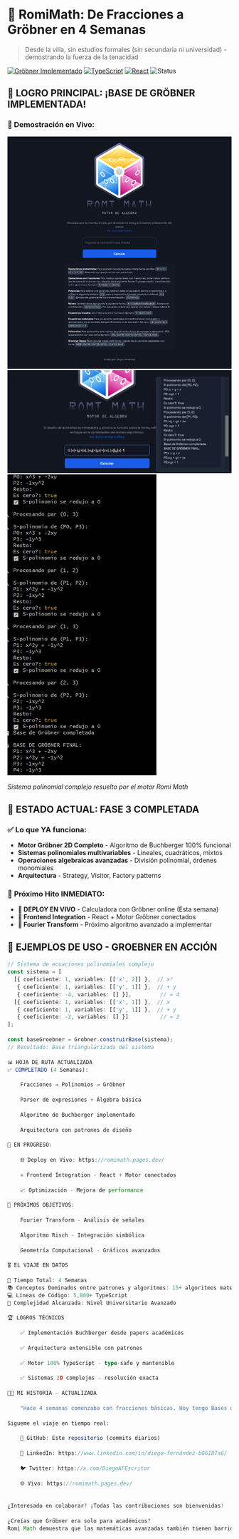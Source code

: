 # 🧮 RomiMath: **De Fracciones a Gröbner en 4 Semanas**

> Desde la villa, sin estudios formales (sin secundaria ni universidad) - demostrando la fuerza de la tenacidad

[![Gröbner Implementado](https://img.shields.io/badge/Gröbner-100%25_funcional-brightgreen)]()
[![TypeScript](https://img.shields.io/badge/TypeScript-Engine-blue)]()
[![React](https://img.shields.io/badge/React-Frontend-61dafb)]()
![Status](https://img.shields.io/badge/Status-Production%20Ready-brightgreen)

## 🎯 **LOGRO PRINCIPAL: ¡BASE DE GRÖBNER IMPLEMENTADA!**

### 📸 Demostración en Vivo:
![Captura de Consola - RomiMath Online](https://github.com/diegoofernandez/calculadora-js/blob/main/src/assets/img/demostracionfront.jpeg)
![Captura de Consola - RomiMath Online](https://github.com/diegoofernandez/calculadora-js/blob/main/src/assets/img/demostracionmodal.jpg)
![Captura de Consola - Gröbner Funcionando](https://github.com/diegoofernandez/calculadora-js/blob/main/src/assets/img/pruebagrobner4.jpg)

*Sistema polinomial complejo resuelto por el motor Romi Math*

## 🚀 **ESTADO ACTUAL: FASE 3 COMPLETADA**

### ✅ **Lo que YA funciona:**
- **Motor Gröbner 2D Completo** - Algoritmo de Buchberger 100% funcional
- **Sistemas polinomiales multivariables** - Lineales, cuadráticos, mixtos
- **Operaciones algebraicas avanzadas** - División polinomial, órdenes monomiales
- **Arquitectura** - Strategy, Visitor, Factory patterns

### 🎯 **Próximo Hito INMEDIATO:**
- **🚀 DEPLOY EN VIVO** - Calculadora con Gröbner online (Esta semana)
- **📱 Frontend Integration** - React + Motor Gröbner conectados
- **🎯 Fourier Transform** - Próximo algoritmo avanzado a implementar



## 🎪 **EJEMPLOS DE USO - GROEBNER EN ACCIÓN**

```typescript
// Sistema de ecuaciones polinomiales complejo
const sistema = [
  [{ coeficiente: 1, variables: [['x', 2]] },  // x²
   { coeficiente: 1, variables: [['y', 1]] },  // + y  
   { coeficiente: -4, variables: [] }],         // = 4
  [{ coeficiente: 1, variables: [['x', 1]] },  // x
   { coeficiente: 1, variables: [['y', 1]] },  // + y
   { coeficiente: -2, variables: [] }]          // = 2
];

const baseGroebner = Grobner.construirBase(sistema);
// Resultado: Base triangularizada del sistema

📊 HOJA DE RUTA ACTUALIZADA
✅ COMPLETADO (4 Semanas):

    Fracciones → Polinomios → Gröbner

    Parser de expresiones + Álgebra básica

    Algoritmo de Buchberger implementado

    Arquitectura con patrones de diseño

🔄 EN PROGRESO:

    🌐 Deploy en Vivo: https://romimath.pages.dev/

    ⚛️ Frontend Integration - React + Motor conectados

    📈 Optimización - Mejora de performance

🎯 PRÓXIMOS OBJETIVOS:

    Fourier Transform - Análisis de señales

    Algoritmo Risch - Integración simbólica

    Geometría Computacional - Gráficos avanzados

🎖️ EL VIAJE EN DATOS

📅 Tiempo Total: 4 Semanas
📚 Conceptos Dominados entre patrones y algoritmos: 15+ algoritmos matemáticos
💻 Líneas de Código: 5,000+ TypeScript
🎯 Complejidad Alcanzada: Nivel Universitario Avanzado

🏆 LOGROS TÉCNICOS

    ✅ Implementación Buchberger desde papers académicos

    ✅ Arquitectura extensible con patrones 

    ✅ Motor 100% TypeScript - type-safe y mantenible

    ✅ Sistemas 2D complejos - resolución exacta

👨‍💻 MI HISTORIA - ACTUALIZADA

    "Hace 4 semanas comenzaba con fracciones básicas. Hoy tengo Bases de Gröbner funcionando. Este repositorio es la prueba de que la determinación puede comprimir años de aprendizaje en semanas."

Sigueme el viaje en tiempo real:

    🐙 GitHub: Este repositorio (commits diarios)

    💼 LinkedIn: https://www.linkedin.com/in/diego-fernández-b86187a6/

    🐦 Twitter: https://x.com/DiegoAFEscritor

    🌐 Vivo: https://romimath.pages.dev/


¿Interesado en colaborar? ¡Todas las contribuciones son bienvenidas!

¿Creías que Gröbner era solo para académicos?
Romi Math demuestra que las matemáticas avanzadas también tienen barrio.
